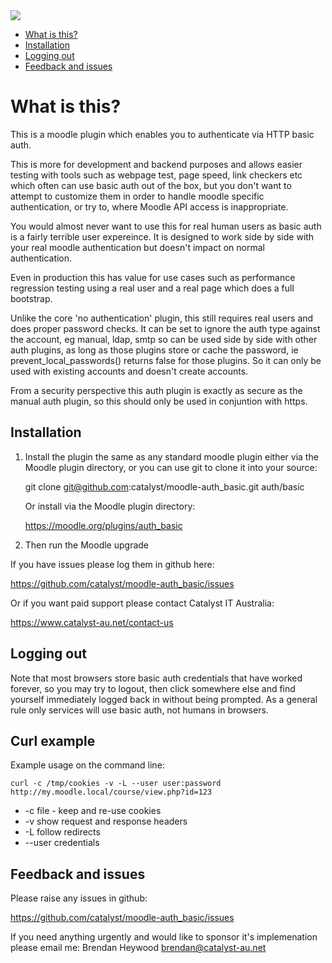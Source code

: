 <a href="https://travis-ci.org/catalyst/moodle-auth_basic">
<img src="https://travis-ci.org/catalyst/moodle-auth_basic.svg?branch=master">
</a>

* [What is this?](#what-is-this)
* [Installation](#installation)
* [Logging out](#logging-out)
* [Feedback and issues](#feedback-and-issues)

What is this?
========================

This is a moodle plugin which enables you to authenticate via HTTP basic auth.

This is more for development and backend purposes and allows easier testing with tools such as webpage test, page speed, link checkers etc which often can use basic auth out of the box, but you don't want to attempt to customize them in order to handle moodle specific authentication, or try to, where Moodle API access is inappropriate.

You would almost never want to use this for real human users as basic auth is a fairly terrible user expereince. It is designed to work side by side with your real moodle authentication but doesn't impact on normal authentication.

Even in production this has value for use cases such as performance regression testing using a real user and a real page which does a full bootstrap.

Unlike the core 'no authentication' plugin, this still requires real users and does proper password checks. It can be set to ignore the auth type against the account, eg manual, ldap, smtp so can be used side by side with other auth plugins, as long as those plugins store or cache the password, ie prevent_local_passwords() returns false for those plugins. So it can only be used with existing accounts and doesn't create accounts.

From a security perspective this auth plugin is exactly as secure as the manual auth plugin, so this should only be used in conjuntion with https.

Installation
------------

1. Install the plugin the same as any standard moodle plugin either via the
Moodle plugin directory, or you can use git to clone it into your source:

     git clone git@github.com:catalyst/moodle-auth_basic.git auth/basic

    Or install via the Moodle plugin directory:
    
     https://moodle.org/plugins/auth_basic

2. Then run the Moodle upgrade

If you have issues please log them in github here:

https://github.com/catalyst/moodle-auth_basic/issues

Or if you want paid support please contact Catalyst IT Australia:

https://www.catalyst-au.net/contact-us



Logging out
-----------

Note that most browsers store basic auth credentials that have worked forever, so you may try to logout, then click somewhere else and find yourself immediately logged back in without being prompted. As a general rule only services will use basic auth, not humans in browsers.

Curl example
------------

Example usage on the command line:

```curl -c /tmp/cookies -v -L --user user:password http://my.moodle.local/course/view.php?id=123```

 * -c file - keep and re-use cookies
 * -v show request and response headers
 * -L follow redirects
 * --user credentials

Feedback and issues
-------------------

Please raise any issues in github:

https://github.com/catalyst/moodle-auth_basic/issues

If you need anything urgently and would like to sponsor it's implemenation please email me: Brendan Heywood brendan@catalyst-au.net
